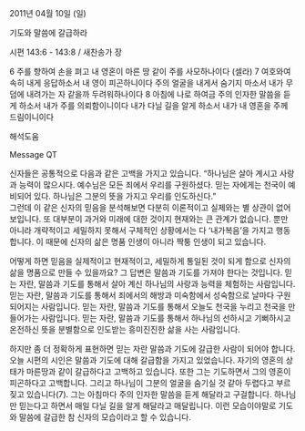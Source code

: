 2011년 04월 10일 (일)

기도와 말씀에 갈급하라



시편 143:6 - 143:8 / 새찬송가  장


6 주를 향하여 손을 펴고 내 영혼이 마른 땅 같이 주를 사모하나이다 (셀라)
7 여호와여 속히 내게 응답하소서 내 영이 피곤하니이다 주의 얼굴을 내게서 숨기지 마소서 내가 무덤에 내려가는 자 같을까 두려워하나이다
8 아침에 나로 하여금 주의 인자한 말씀을 듣게 하소서 내가 주를 의뢰함이니이다 내가 다닐 길을 알게 하소서 내가 내 영혼을 주께 드림이니이다

해석도움





Message QT

신자들은 공통적으로 다음과 같은 고백을 가지고 있습니다. 
“하나님은 살아 계시고 사랑과 능력이 많으시다. 예수님은 모든 죄에서 우리를 구원하셨다. 믿는 자에게는 천국이 예비되어 있다. 하나님은 그분의 뜻을 가지고 우리를 인도하신다.”  
그런데 이 같은 신자의 믿음을 분석해보면 다분히 이론적이고 실제와는 별 상관이 없어 보입니다. 또 대부분이 과거와 미래에 대한 것이지 현재와는 큰 관계가 없습니다. 뿐만 아니라 개략적이고 세밀하지 못해서 구체적인 상황에서는 다 ‘내가복음’을 가지고 행동합니다. 이 때문에 신자의 삶은 명품 인생이 아니라 짝퉁 인생이 되고 있습니다.

어떻게 하면 믿음을 실제적이고 현재적이고, 세밀하게 통일된 것이 되게 함으로 신자의 삶을 명품으로 만들 수 있을까요? 그 답변은 말씀과 기도를 가져야 한다는 것입니다. 
믿는 자란, 말씀과 기도를 통해서 살아 계신 하나님의 사랑과 능력을 체험하는 사람입니다.
믿는 자란, 말씀과 기도를 통해서 죄에서의 해방과 미숙함에서 성숙함으로 날마다 구원되어지는 사람입니다.
믿는 자란, 말씀과 기도를 통해서 오늘도 천국을 누리고 천국을 만들어가는 사람입니다.
믿는 자란, 말씀과 기도를 통해서 하나님의 선하시고 기뻐하시고 온전하신 뜻을 분별함으로 인도받는 흥미진진한 삶을 사는 사람입니다.

하지만 좀 더 정확하게 표현하면 믿는 자란 말씀과 기도에 갈급한 사람이 되어야 합니다. 오늘 시편의 시인은 말씀과 기도에 대해 갈급함을 가지고 있었습니다. 자기의 영혼의 상태가 마른땅과 같이 갈급하다고 고백하고 있습니다. 또한 그는 기도하면서 그의 영혼이 피곤하다고 고백합니다. 그리고 하나님이 그분의 얼굴을 숨기실 것 같아 두렵다고 부르짖고 있습니다(7). 그는 아침마다 주의 인자한 말씀을 듣게 해달라고 구걸합니다. 하나님만 믿는다고 하면서 매일 다닐 길을 알게 해달라고 매달립니다. 이런 모습이야말로 기도와 말씀에 갈급한 참 신자의 모습이라고 할 수 있습니다.